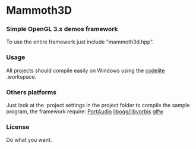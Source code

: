 Mammoth3D
=========

### Simple OpenGL 3.x demos framework ###

To use the entire framework just include "mammoth3d.hpp".

### Usage ###

All projects should compile easily on Windows using the [codelite](http://www.codelite.org/) .workspace.

### Others platforms ###

Just look at the .project settings in the project folder to compile the sample program, the framework require: [PortAudio](http://www.portaudio.com/) [libogg/libvorbis](http://xiph.org/downloads) [glfw](http://www.glfw.org/download.html)

### License ###

Do what you want.